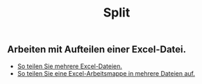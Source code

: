 ﻿---
title: Split
second_title: Aspose.Cells Cloud Documen
type: docs
url: /de/split/
keywords: Working with splitting on an Excel file
description: Aspose.Cells Cloud REST API unterstützt das Arbeiten mit der Aufteilung einer Excel-Datei. SDK unterstützt Arten von Entwicklungssprachen. Dazu gehören Android, C#, Go, Java, NodeJS, Perl, PHP, Python, Ruby und Swift
weight: 32
---
## Arbeiten mit Aufteilen einer Excel-Datei.

- [So teilen Sie mehrere Excel-Dateien.](/cells/de/split/multi-files/)
- [So teilen Sie eine Excel-Arbeitsmappe in mehrere Dateien auf.](/cells/de/workbook/split/)
